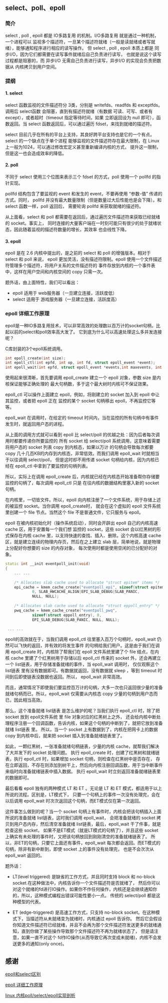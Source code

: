 ## select、poll、epoll

### 简介

select , poll , epoll 都是 IO多路复用 的机制。I/O多路复用 就是通过一种机制，一个进程可以
监视多个描述符，一旦某个描述符就绪（一般是读就绪或者写就绪），能够通知程序进行相应的读写操作。
但 select , poll , epoll 本质上都是 同步I/O，因为它们都需要在读写事件就绪后自己负责进行读写，
也就是说这个读写过程都是阻塞的，而 异步I/O 无需自己负责进行读写，异步I/O 的实现会负责把数据从
内核拷贝到用户空间。



### 提纲

#### 1. select

select 函数监视的文件描述符分 3类，分别是 writefds、readfds 和 exceptfds。调用后 select函数
会阻塞，直到有描述符就绪（有数据 可读、可写、或者有 except），或者超时（timeout 指定等待时间，如果
立即返回设为 null 即可），函数返回。当 select 函数返回后，可以通过遍历 fdset，来找到就绪的描述符。

select 目前几乎在所有的平台上支持，其良好跨平台支持也是它的一个有点。select 的一个缺点在于单个进程
能够监视的文件描述符存在最大限制，在 Linux 上一般为1024，可以通过修改宏定义甚至重新编译内核的方式，
提升这一限制，但是这一也会造成效率的降低。

#### 2. poll

不同于 select 使用三个位图来表示三个 fdset 的方式，poll 使用一个 pollfd 的指针实现。

pollfd 结构包含了要监视的 event 和发生的 event，不要再使用 “参数-值” 传递的方式。同时，
pollfd 并没有最大数量限制（但是数量过大后性能也是会下降）。和 select 函数一样，poll 返回后，
需要轮询 pollfd 来获取就绪的描述符。

从上面看，select 和 poll 都需要在返回后，通过遍历文件描述符来获取已经就绪的 socket。事实上，
同时连接的大量客户端在一时刻可能只有很少的处于就绪状态，因此随着监视的描述符数量的增长，其效率
也会线性下降。

#### 3. epoll

epoll 是在 2.6 内核中提出的，是之前的 select 和 poll 的增强版本。相对于 select 和 poll 来说，
epoll 更加灵活，没有描述符限制。epoll 使用一个文件描述符管理多个描述符，将用户关系的文件描述符的
事件存放到内核的一个事件表中，这样在用户空间和内核空间的 copy 只需一次。

题外话，由上面特性，我们可以看出：

- epoll 适用于 web服务器（一旦建立连接，活跃度低）
- select 适用于 游戏服务器（一旦建立连接，活跃度高）


###  epoll 详细工作原理

epoll是一种IO多路复用技术，可以非常高效的处理数以百万计的socket句柄，比起以前的select和poll效率高大发了。
它到底为什么可以高速处理这么多并发连接呢？

C库封装的3个epoll系统调用。

```cpp
int epoll_create(int size);  
int epoll_ctl(int epfd, int op, int fd, struct epoll_event *event);  
int epoll_wait(int epfd, struct epoll_event *events,int maxevents, int timeout);  
```

使用起来很清晰，首先要调用 epoll_create 建立一个 epoll 对象，参数 size 是内核保证能够正确处理的
最大句柄数，多于这个最大树时内核可不保证效果。

epoll_ctl 可以操作上面建立 epoll，例如，将刚建立的 socket 加入到 epoll 中让其监控，或者把 epoll
正在 监控的某个 socket 句柄移出 epoll，不再监控它等等。

epoll_wait 在调用时，在给定的 timeout 时间内，当在监控的所有句柄中有事件发生时，就返回用户态的进程。


从上面的调用方式就可以看到 epoll 比 select/poll 的优越之处：因为后者每次调用时都要传递你所要监控的
所有 socket 给 select/poll 系统调用，这意味着需要将用户态的 socket 列表 copy 到内核态，如果以万计
的句柄会导致每次都要 copy 几十几百KB的内存到内核态，非常低效。而我们调用 epoll_wait 时就相当于以往调用 select/poll，
但是这时却不用传递 socket 句柄给内核，因为内核已经在 epoll_ctl 中拿到了要监控的句柄列表。

所以，实际上在调用 epoll_create 后，内核就已经在内核态开始准备帮你存储要监控的句柄了，每次调用 epoll_ctl 只是
在往内核的数据结构里塞入新的 socket 句柄。

在内核里，一切皆文件。所以，epoll 向内核注册了一个文件系统，用于存储上述的被监控 socket。当你调用 epoll_create时，
就会在这个虚拟的 epoll 文件系统里创建一个 file 节点。当然这个 file 不是普通文件，它只服务与 epoll。

epoll 在被内核初始化时（操作系统启动），同时会开辟出 epoll 自己的内核高速 cache 区，用于安置每一个我们想
监控的 socket，这些 socket 会以红黑树的形式保存在内核 cache 里，以支持快速的查找、插入、删除。这个内核高速
cache 区，就是建立连续的物理内存页，然后在之上建立 slab 层，简单地说，就是物理上分配好你想要的 size 的内存对象，
每次使用时都是使用空闲的已分配好的对象。


```cpp
static int __init eventpoll_init(void)  
{  
    ... ...  
  
    /* Allocates slab cache used to allocate "struct epitem" items */  
    epi_cache = kmem_cache_create("eventpoll_epi", sizeof(struct epitem),  
            0, SLAB_HWCACHE_ALIGN|EPI_SLAB_DEBUG|SLAB_PANIC,  
            NULL, NULL);  
  
    /* Allocates slab cache used to allocate "struct eppoll_entry" */  
    pwq_cache = kmem_cache_create("eventpoll_pwq",  
            sizeof(struct eppoll_entry), 0,  
            EPI_SLAB_DEBUG|SLAB_PANIC, NULL, NULL);  
  
 ... ...  
```

epoll的高效就在于，当我们调用 epoll_ctl 往里塞入百万个句柄时，epoll_wait 仍然可以飞快的返回，并有效的将发生事件
的句柄给我们用户。这是由于我们在调用 epoll_create 时，内核除了帮我们在 epoll 文件系统里建了个 file 结点，在内核 cache
里建了个红黑树用于存储以后 epoll_ctl 传来的 socket 外，还会再建立一个 list链表，用于存储准备就绪的事件，当 epoll_wait 调用时，
仅仅观察这个 list链表 里有没有数据即可。有数据就返回，没有数据就 sleep ，等到 timeout 时间到后即使链表没数据也返回。所以，
epoll_wait 非常高效。


而且，通常情况下即使我们要监控百万计的句柄，大多一次也只返回很少量的准备就绪句柄而已，所以，epoll_wait 仅需要从内核态
copy 少量的句柄到用户态而已，因此相当高效。

那么，这个准备就绪 list链表 是怎么维护的呢？当我们执行 epoll_ctl 时，除了把 socket 放到 epoll文件系统 里 file 对象对应的红黑树上之外，
还会给内核中断处理程序注册一个回调函数，告诉内核，如果这个句柄的中断到了，就把它放到准备就绪 list链表 里。
所以，当一个 socket 上有数据到了，内核在把网卡上的数据 copy 到内核中后，就来把 socket 插入到准备就绪链表里了。

如此，一颗红黑树，一张准备就绪句柄链表，少量的内核 cache，就帮我们解决了大并发下的 socket 处理问题。
执行 epoll_create 时，创建了红黑树和就绪链表，执行 epoll_ctl 时，如果增加 socket 句柄，则检查在红黑树中是否存在，
存在立即返回，不存在则添加到树干上，然后向内核注册回调函数，用于当中断事件来临时向准备就绪链表中插入数据。
执行 epoll_wait 时立刻返回准备就绪链表里的数据即可。

最后看看 epoll 独有的两种模式 LT 和 ET 。无论是 LT 和 ET 模式，都适用于以上所说的流程。区别是，LT模式下，
只要一个句柄上的事件一次没有处理完，会在以后调用 epoll_wait 时次次返回这个句柄，而ET模式仅在第一次返回。

这件事怎么做到的呢？当一个 socket 句柄上有事件时，内核会把该句柄插入上面所说的准备就绪 list链表，这时我们调用 epoll_wait，
会把准备就绪的 socket 拷贝到用户态内存，然后清空准备就绪 list链表，最后，epoll_wait 干了件事，就是检查这些 socket，
如果不是ET模式（就是LT模式的句柄了），并且这些 socket 上确实有未处理的事件时，又把该句柄放回到刚刚清空的准备就绪链表了。
所以，非ET的句柄，只要它上面还有事件，epoll_wait 每次都会返回。而ET模式的句柄，除非有新中断到，即使 socket 上的事件没有处理完，
也是不会次次从 epoll_wait 返回的。

题外话：

- LT(level triggered) 是缺省的工作方式，并且同时支持 block 和 no-block socket.在这种做法中，内核告诉你一个文件描述符是否就绪了，
然后你可以对这个就绪的fd进行IO操作。如果你不作任何操作，内核还是会继续通知你的，所以，这种模式编程出错误可能性要小一点。
传统的 select/poll 都是这种模型的代表。

- ET (edge-triggered) 是高速工作方式，只支持 no-block socket。在这种模式下，当描述符从未就绪变为就绪时，内核通过 epoll 告诉你。
然后它会假设你知道文件描述符已经就绪，并且不会再为那个文件描述符发送更多的就绪通知，直到你做了某些操作导致那个文件描述符不再为就绪状态了，
但是请注意，如果一直不对这个 fd作IO操作(从而导致它再次变成未就绪)，内核不会发送更多的通知(only once)。


## 感谢

[epoll和select区别](https://blog.csdn.net/ysu108/article/details/7570571)

[epoll 详细工作原理](https://blog.csdn.net/hdutigerkin/article/details/7517390)

[linux 内核poll/select/epoll实现剖析](https://blog.csdn.net/lishenglong666/article/details/45536611)

